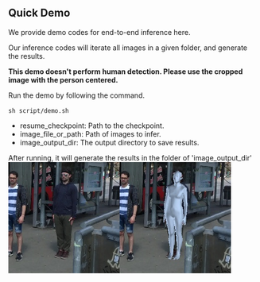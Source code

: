 ## Quick Demo

We provide demo codes for end-to-end inference here.

Our inference codes will iterate all images in a given folder, and generate the results.

**This demo doesn't perform human detection. Please use the cropped image with the person centered.** 



Run the demo by following the command. 

```
sh script/demo.sh
```

- resume_checkpoint: Path to the checkpoint. 
- image_file_or_path: Path of images to infer.
- image_output_dir: The output directory to save results.



After running, it will generate the results in the folder of 'image_output_dir' ![0001](documents\0001.jpg)
